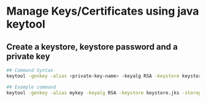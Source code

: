 # Manage Keys/Certificates using java keytool

## Create a keystore, keystore password and a private key

```bash
## Command Syntax
keytool -genkey -alias <private-key-name> -keyalg RSA -keystore keystore.jks -storepass <key-store-password>

## Example command
keytool -genkey -alias mykey -keyalg RSA -keystore keystore.jks -storepass test123
```